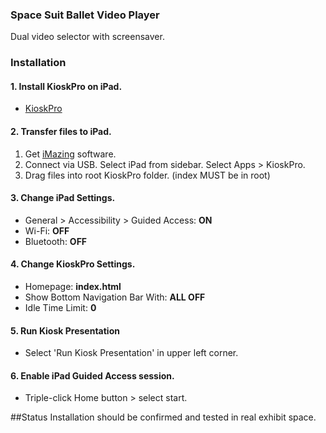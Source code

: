 ### Space Suit Ballet Video Player
Dual video selector with screensaver.

### Installation
#### 1. Install KioskPro on iPad.

* [KioskPro](http://www.kioskproapp.com/)

#### 2. Transfer files to iPad.

1. Get [iMazing](http://imazing.com/) software.
2. Connect via USB. Select iPad from sidebar. Select Apps > KioskPro.
3. Drag files into root KioskPro folder. (index MUST be in root)


#### 3. Change iPad Settings.
* General > Accessibility > Guided Access: **ON**
* Wi-Fi: **OFF**
* Bluetooth: **OFF**


#### 4. Change KioskPro Settings.
* Homepage: **index.html**
* Show Bottom Navigation Bar With: **ALL OFF**
* Idle Time Limit: **0**


#### 5. Run Kiosk Presentation
* Select 'Run Kiosk Presentation' in upper left corner.

#### 6. Enable iPad Guided Access session.
* Triple-click Home button > select start.

##Status
Installation should be confirmed and tested in real exhibit space.